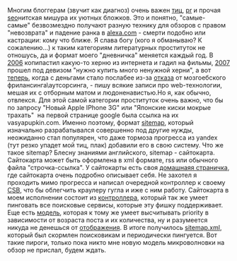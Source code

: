Многим блоггерам (звучит как диагноз) очень важен <a href="http://help.yandex.ru/catalogue/?id=873431">тиц</a>, <a href="http://ru.wikipedia.org/wiki/PageRank">pr</a> и прочая <a href="http://ru.wikipedia.org/wiki/SEO">seo</a>нитская мишура их уютных бложков. Это и понятно, "самые-самые"&nbsp;безвозмездно получают разную технику для обзоров с правом "невозврата" и падение ранка в <a href="http://www.alexa.com/">alexa.com</a> - смерти подобно или кастрации: кому что ближе. Я слава богу (кого я обманываю? К сожалению...) к таким категориям литературных проституток не отношусь, да и формат моего "дневничка" меняется каждый год. В <a href="/archive/2006">2006</a> копипастил какую-то херню из интернета и гадил на фильмы,&nbsp;<a href="/archive/2007">2007</a> прошел под девизом "нужно купить много ненужной херни", а вот <a href="/archive/2008">теперь</a>, когда с деньгами стало послабее из-за <a href="http://www.mindcollapse.com/blog/106.html">отказа</a> от мозгоебского фрилансинга\аутсорсинга, - пишу всякие записи про web-технологии, мешая их с отборным матом и людоненавистью.Но я, как обычно, отвлекся. Для этой самой категории проституток очень важно, что бы по запросу "Новый Apple IPhone 3G" или "Японские киски мокрые трахать"&nbsp; на первой странице google была ссылка на их vasyapupkin.com. Именно поэтому, формат <a href="http://ru.wikipedia.org/wiki/Sitemaps">sitemap</a>, который изначально разрабатывался совершенно под другие нужды, неожиданно стал популярен, что даже тормоза прогресса из yandex (тут резко упадет мой тиц, плак) добавили его в свою систему. Что же такое sitemap? Блесну знаниями английского, sitemap - сайтокарта. Сайтокарта может быть оформлена в xml формате, rss или обычного файла "строчка-ссылка". У сайтокарты есть своя <a href="http://www.sitemaps.org/">домашнаяя страничка</a>, где сайтокарта очень подробно описывает себя. Не захотел я проходить мимо прогресса и написал очередной контроллер к своему <a href="http://code.google.com/p/coffe-stain-blog/">CSB</a>, что бы облегчить краулеру гугла и иже с ним работу. Сайтокарта в моем исполнении состоит из <a href="http://code.google.com/p/coffe-stain-blog/source/browse/version/1.0/system/application/blog/controllers/sitemap.php">контроллера</a>, который так же умеет пинговать все поисковые сервисы, которые эту фишку поддерживает. Еще есть <a href="http://code.google.com/p/coffe-stain-blog/source/browse/version/1.0/system/application/blog/models/sitemap_model.php">модель</a>, которая к тому же умеет высчитывать priority в зависимости от возраста поста и их количества, ну и разумеется никуда не денешься от <a href="http://code.google.com/p/coffe-stain-blog/source/browse/version/1.0/system/application/blog/views/sitemap.php">отображения</a>. В итоге получилось <a href="/sitemap.xml">sitemap.xml</a>, который был скормлен поисковикам и периодически пингуется. Вот такие пироги, только пока никто мне новую модель микроволновки на обзор не прислал, будем ждать.